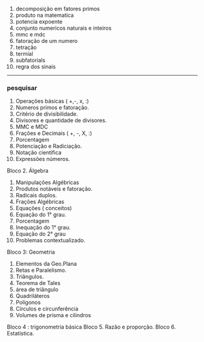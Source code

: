 1. decomposição em fatores primos
2. produto na matematica
3. potencia expoente
4. conjunto numericos naturais e inteiros
5. mmc e mdc
6. fatoração de um numero
7. tetração
8. termial
9. subfatorials
10. regra dos sinais

---

### pesquisar

1. Operações básicas ( +,-, x, :)
2. Numeros primos e fatoração.
3. Critério de divisibilidade.
4. Divisores e quantidade de divisores.
5. MMC e MDC
6. Frações e Decimais ( +, -, X, :)
7. Porcentagem
8. Potenciação e Radiciação.
9. Notação cientifica
10. Expressões números.

Bloco 2. Álgebra

1. Manipulações Algébricas
2. Produtos notáveis e fatoração.
3. Radicais duplos.
4. Frações Algébricas
5. Equações ( conceitos)
6. Equação do 1° grau.
7. Porcentagem
8. Inequação do 1° grau.
9. Equação do 2° grau
10. Problemas contextualizado.

Bloco 3: Geometria

1. Elementos da Geo.Plana
2. Retas e Paralelismo.
3. Triângulos.
4. Teorema de Tales
5. área de triângulo
6. Quadriláteros
7. Polígonos
8. Círculos e circunferência
9. Volumes de prisma e cilindros

Bloco 4 : trigonometria básica
Bloco 5. Razão e proporção.
Bloco 6. Estatística.
